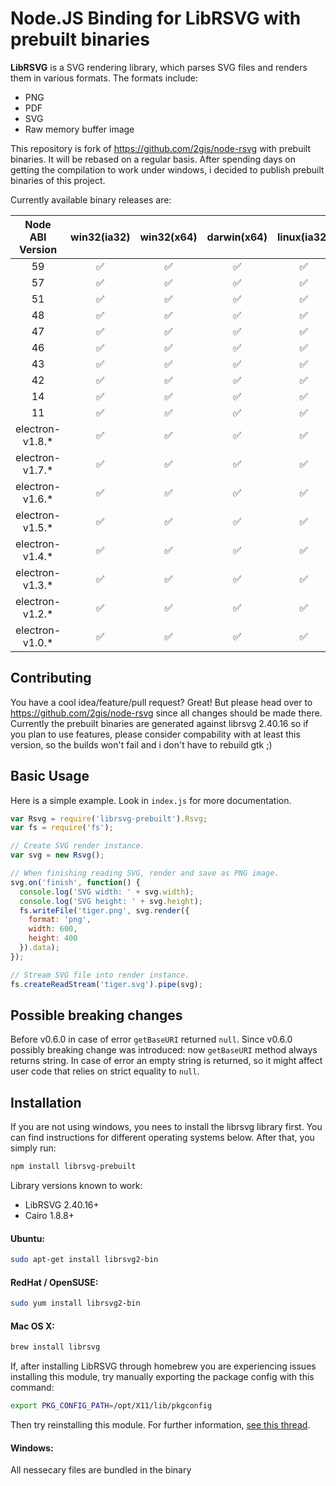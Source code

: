 # Node.JS Binding for LibRSVG with prebuilt binaries

**LibRSVG** is a SVG rendering library, which parses SVG files and renders them in various formats. The formats include:

 *  PNG
 *  PDF
 *  SVG
 *  Raw memory buffer image

This repository is fork of https://github.com/2gis/node-rsvg with prebuilt binaries. It will be rebased on a regular basis.
After spending days on getting the compilation to work under windows, i decided to publish prebuilt binaries of this project.

Currently available binary releases are:

| Node ABI Version | win32(ia32) | win32(x64) | darwin(x64) | linux(ia32) | linux(x64) |
|:----------------:|:-----------:|:----------:|:-----------:|:-----------:|:----------:|
|59                |:white_check_mark:|:white_check_mark:|:white_check_mark:|:white_check_mark:|:white_check_mark:|
|57                |:white_check_mark:|:white_check_mark:|:white_check_mark:|:white_check_mark:|:white_check_mark:|
|51                |:white_check_mark:|:white_check_mark:|:white_check_mark:|:white_check_mark:|:white_check_mark:|
|48                |:white_check_mark:|:white_check_mark:|:white_check_mark:|:white_check_mark:|:white_check_mark:|
|47                |:white_check_mark:|:white_check_mark:|:white_check_mark:|:white_check_mark:|:white_check_mark:|
|46                |:white_check_mark:|:white_check_mark:|:white_check_mark:|:white_check_mark:|:white_check_mark:|
|43                |:white_check_mark:|:white_check_mark:|:white_check_mark:|:white_check_mark:|:white_check_mark:|
|42                |:white_check_mark:|:white_check_mark:|:white_check_mark:|:white_check_mark:|:white_check_mark:|
|14                |:white_check_mark:|:white_check_mark:|:white_check_mark:|:white_check_mark:|:white_check_mark:|
|11                |:white_check_mark:|:white_check_mark:|:white_check_mark:|:white_check_mark:|:white_check_mark:|
|electron-v1.8.*   |:white_check_mark:|:white_check_mark:|:white_check_mark:|:white_check_mark:|:white_check_mark:|
|electron-v1.7.*   |:white_check_mark:|:white_check_mark:|:white_check_mark:|:white_check_mark:|:white_check_mark:|
|electron-v1.6.*   |:white_check_mark:|:white_check_mark:|:white_check_mark:|:white_check_mark:|:white_check_mark:|
|electron-v1.5.*   |:white_check_mark:|:white_check_mark:|:white_check_mark:|:white_check_mark:|:white_check_mark:|
|electron-v1.4.*   |:white_check_mark:|:white_check_mark:|:white_check_mark:|:white_check_mark:|:white_check_mark:|
|electron-v1.3.*   |:white_check_mark:|:white_check_mark:|:white_check_mark:|:white_check_mark:|:white_check_mark:|
|electron-v1.2.*   |:white_check_mark:|:white_check_mark:|:white_check_mark:|:white_check_mark:|:white_check_mark:|
|electron-v1.0.*   |:white_check_mark:|:white_check_mark:|:white_check_mark:|:white_check_mark:|:white_check_mark:|

## Contributing

You have a cool idea/feature/pull request? Great! But please head over to https://github.com/2gis/node-rsvg since all changes should be made there.
Currently the prebuilt binaries are generated against librsvg 2.40.16 so if you plan to use features, please consider
compability with at least this version, so the builds won't fail and i don't have to rebuild gtk ;)

## Basic Usage

Here is a simple example. Look in `index.js` for more documentation.

```javascript
var Rsvg = require('librsvg-prebuilt').Rsvg;
var fs = require('fs');

// Create SVG render instance.
var svg = new Rsvg();

// When finishing reading SVG, render and save as PNG image.
svg.on('finish', function() {
  console.log('SVG width: ' + svg.width);
  console.log('SVG height: ' + svg.height);
  fs.writeFile('tiger.png', svg.render({
    format: 'png',
    width: 600,
    height: 400
  }).data);
});

// Stream SVG file into render instance.
fs.createReadStream('tiger.svg').pipe(svg);
```

## Possible breaking changes

Before v0.6.0 in case of error `getBaseURI` returned `null`.
Since v0.6.0 possibly breaking change was introduced: now `getBaseURI` method always returns string. In case of error an empty string is returned, so it might affect user code that relies on strict equality to `null`. 

## Installation

If you are not using windows, you nees to install the librsvg library first. You can find instructions for different operating systems below. After that, you simply run:

```bash
npm install librsvg-prebuilt
```

Library versions known to work:

 *  LibRSVG 2.40.16+
 *  Cairo 1.8.8+

#### Ubuntu:

```bash
sudo apt-get install librsvg2-bin
```

#### RedHat / OpenSUSE:

```bash
sudo yum install librsvg2-bin
```

#### Mac OS X:

```bash
brew install librsvg
```

If, after installing LibRSVG through homebrew you are experiencing issues installing this module, try manually exporting the package config with this command:

```bash
export PKG_CONFIG_PATH=/opt/X11/lib/pkgconfig
```

Then try reinstalling this module. For further information, [see this thread](https://github.com/Homebrew/homebrew/issues/14123).

#### Windows:

All nessecary files are bundled in the binary

